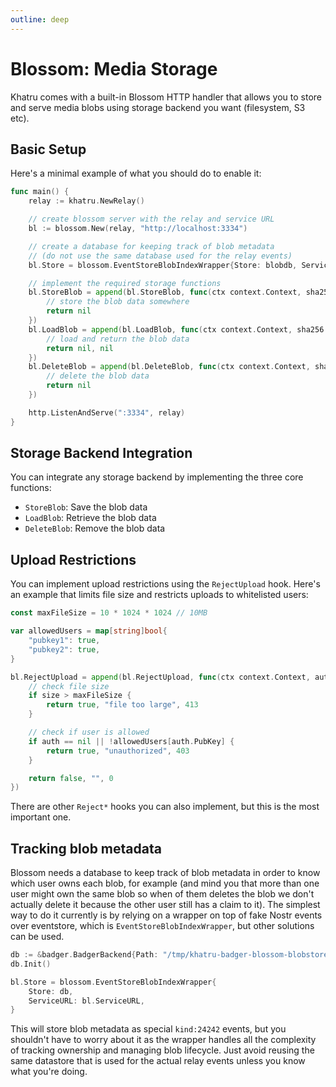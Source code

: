 ```yaml
---
outline: deep
---
```


# Blossom: Media Storage

Khatru comes with a built-in Blossom HTTP handler that allows you to store and serve media blobs using storage backend you want (filesystem, S3 etc).

## Basic Setup

Here's a minimal example of what you should do to enable it:

```go
func main() {
    relay := khatru.NewRelay()

    // create blossom server with the relay and service URL
    bl := blossom.New(relay, "http://localhost:3334")

    // create a database for keeping track of blob metadata
    // (do not use the same database used for the relay events)
	bl.Store = blossom.EventStoreBlobIndexWrapper{Store: blobdb, ServiceURL: bl.ServiceURL}

    // implement the required storage functions
    bl.StoreBlob = append(bl.StoreBlob, func(ctx context.Context, sha256 string, body []byte) error {
        // store the blob data somewhere
        return nil
    })
    bl.LoadBlob = append(bl.LoadBlob, func(ctx context.Context, sha256 string) (io.ReadSeeker, error) {
        // load and return the blob data
        return nil, nil
    })
    bl.DeleteBlob = append(bl.DeleteBlob, func(ctx context.Context, sha256 string) error {
        // delete the blob data
        return nil
    })

    http.ListenAndServe(":3334", relay)
}
```

## Storage Backend Integration

You can integrate any storage backend by implementing the three core functions:

- `StoreBlob`: Save the blob data
- `LoadBlob`: Retrieve the blob data
- `DeleteBlob`: Remove the blob data

## Upload Restrictions

You can implement upload restrictions using the `RejectUpload` hook. Here's an example that limits file size and restricts uploads to whitelisted users:

```go
const maxFileSize = 10 * 1024 * 1024 // 10MB

var allowedUsers = map[string]bool{
    "pubkey1": true,
    "pubkey2": true,
}

bl.RejectUpload = append(bl.RejectUpload, func(ctx context.Context, auth *nostr.Event, size int, ext string) (bool, string, int) {
    // check file size
    if size > maxFileSize {
        return true, "file too large", 413
    }

    // check if user is allowed
    if auth == nil || !allowedUsers[auth.PubKey] {
        return true, "unauthorized", 403
    }

    return false, "", 0
})
```

There are other `Reject*` hooks you can also implement, but this is the most important one.

## Tracking blob metadata

Blossom needs a database to keep track of blob metadata in order to know which user owns each blob, for example (and mind you that more than one user might own the same blob so when of them deletes the blob we don't actually delete it because the other user still has a claim to it). The simplest way to do it currently is by relying on a wrapper on top of fake Nostr events over eventstore, which is `EventStoreBlobIndexWrapper`, but other solutions can be used.

```go
db := &badger.BadgerBackend{Path: "/tmp/khatru-badger-blossom-blobstore"}
db.Init()

bl.Store = blossom.EventStoreBlobIndexWrapper{
    Store: db,
    ServiceURL: bl.ServiceURL,
}
```

This will store blob metadata as special `kind:24242` events, but you shouldn't have to worry about it as the wrapper handles all the complexity of tracking ownership and managing blob lifecycle. Just avoid reusing the same datastore that is used for the actual relay events unless you know what you're doing.

